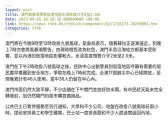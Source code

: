 ```yaml
---
layout: post
title: 澳門氣象局預警低窪地區水浸高度介乎2至2.5米
date: 2023-09-01 18:16:16.000000000 +08:00
link: https://news.rthk.hk/rthk/ch/component/k2/1716273-20230901.htm
categories: rthk
---
```


澳門將在今晚9時至12時改掛九號風球，氣象局表示，隨著蘇拉正逐漸逼近，到晚上7時亦會將風暴潮警告，由現時橙色改為紅色，澳門半島沿海地方都基本受影響，並以內港的低窪地區影響較大，水浸高度預警介乎2米至2.5米。

澳門在下午2時改掛八號風球之後，民防中心出動警員到低窪地區呼籲有需要的居民盡早撒離到安全地方，爭取在晚上7時前完成。全澳17個避災中心已經開放，至傍晚累計有46人使用，當中36人仍留在中心內。

澳門市面仍然大致平靜，不少店舖在下午關門並放好防水閘。有市民趁天氣未完全轉壞前，到仍然開門的超市購買備用品。

公共巴士已暫停服務至另行通知，大學和不少公司、地盤在改掛八號風球前兩小時，提前安排員工和學生離開，巴士站一度排長龍和不少人趕過關返回內地。
